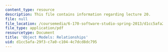 ```yaml
---
content_type: resource
description: This file contains information regarding lecture 20.
file: null
file_location: /coursemedia/6-170-software-studio-spring-2013/d1cc5afa29f3c7a0c1044c7dcd8dc795_MIT6_170S13_20-objt-mdl-rel.pdf
file_type: application/pdf
resourcetype: Document
title: 'Object Models: Relationships'
uid: d1cc5afa-29f3-c7a0-c104-4c7dcd8dc795
---
```

